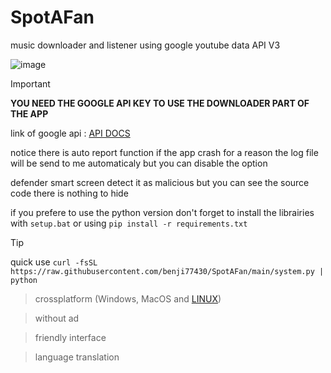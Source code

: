 # SpotAFan




music downloader and listener using google youtube data API V3 


![image](https://github.com/user-attachments/assets/2f61f9f1-67f2-42ed-8082-cbc4f27e4964)

> [!IMPORTANT]  
> **YOU NEED THE GOOGLE API KEY TO USE THE DOWNLOADER PART OF THE APP**

link of google api : [API DOCS](https://developers.google.com/youtube/v3)

notice there is auto report function if the app crash for a reason the log file will be send to me automaticaly but you can disable the option 


defender smart screen detect it as malicious but you can see the source code there is nothing to hide

if you prefere to use the python version don't forget to install the librairies with 
```setup.bat``` or using ```pip install -r requirements.txt```
> [!TIP]
> quick use `curl -fsSL https://raw.githubusercontent.com/benji77430/SpotAFan/main/system.py | python`

> crossplatform (Windows, MacOS and [LINUX](https://github.com/benji77430/SpotAFan/tree/linux))

> without ad

> friendly interface

> language translation 
